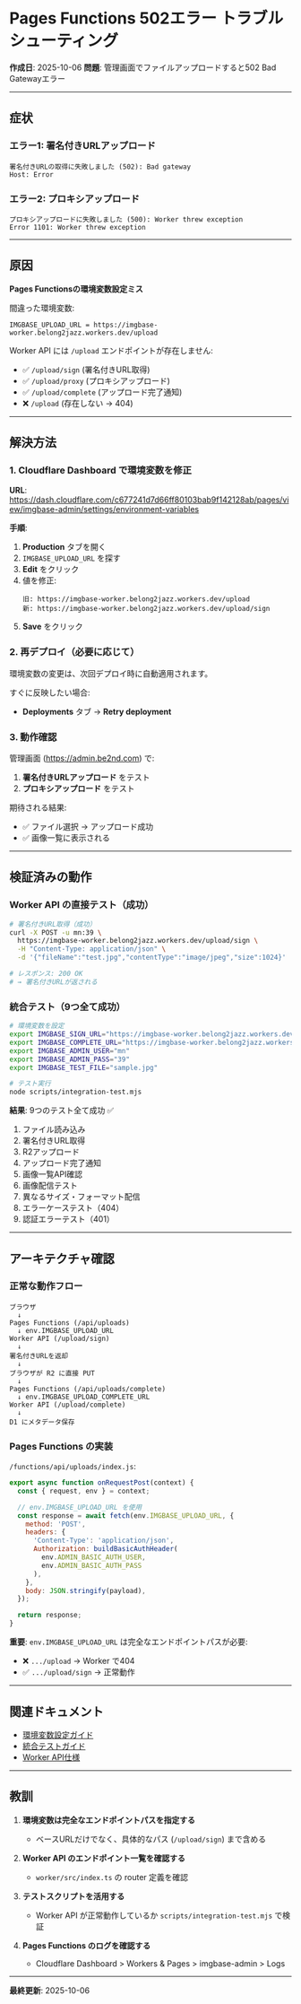 # Pages Functions 502エラー トラブルシューティング

**作成日**: 2025-10-06
**問題**: 管理画面でファイルアップロードすると502 Bad Gatewayエラー

---

## 症状

### エラー1: 署名付きURLアップロード
```
署名付きURLの取得に失敗しました (502): Bad gateway
Host: Error
```

### エラー2: プロキシアップロード
```
プロキシアップロードに失敗しました (500): Worker threw exception
Error 1101: Worker threw exception
```

---

## 原因

**Pages Functionsの環境変数設定ミス**

間違った環境変数:
```
IMGBASE_UPLOAD_URL = https://imgbase-worker.belong2jazz.workers.dev/upload
```

Worker API には `/upload` エンドポイントが存在しません:
- ✅ `/upload/sign` (署名付きURL取得)
- ✅ `/upload/proxy` (プロキシアップロード)
- ✅ `/upload/complete` (アップロード完了通知)
- ❌ `/upload` (存在しない → 404)

---

## 解決方法

### 1. Cloudflare Dashboard で環境変数を修正

**URL**: https://dash.cloudflare.com/c677241d7d66ff80103bab9f142128ab/pages/view/imgbase-admin/settings/environment-variables

**手順**:
1. **Production** タブを開く
2. `IMGBASE_UPLOAD_URL` を探す
3. **Edit** をクリック
4. 値を修正:
   ```
   旧: https://imgbase-worker.belong2jazz.workers.dev/upload
   新: https://imgbase-worker.belong2jazz.workers.dev/upload/sign
   ```
5. **Save** をクリック

### 2. 再デプロイ（必要に応じて）

環境変数の変更は、次回デプロイ時に自動適用されます。

すぐに反映したい場合:
- **Deployments** タブ → **Retry deployment**

### 3. 動作確認

管理画面 (https://admin.be2nd.com) で:
1. **署名付きURLアップロード** をテスト
2. **プロキシアップロード** をテスト

期待される結果:
- ✅ ファイル選択 → アップロード成功
- ✅ 画像一覧に表示される

---

## 検証済みの動作

### Worker API の直接テスト（成功）

```bash
# 署名付きURL取得（成功）
curl -X POST -u mn:39 \
  https://imgbase-worker.belong2jazz.workers.dev/upload/sign \
  -H "Content-Type: application/json" \
  -d '{"fileName":"test.jpg","contentType":"image/jpeg","size":1024}'

# レスポンス: 200 OK
# → 署名付きURLが返される
```

### 統合テスト（9つ全て成功）

```bash
# 環境変数を設定
export IMGBASE_SIGN_URL="https://imgbase-worker.belong2jazz.workers.dev/upload/sign"
export IMGBASE_COMPLETE_URL="https://imgbase-worker.belong2jazz.workers.dev/upload/complete"
export IMGBASE_ADMIN_USER="mn"
export IMGBASE_ADMIN_PASS="39"
export IMGBASE_TEST_FILE="sample.jpg"

# テスト実行
node scripts/integration-test.mjs
```

**結果**: 9つのテスト全て成功 ✅
1. ファイル読み込み
2. 署名付きURL取得
3. R2アップロード
4. アップロード完了通知
5. 画像一覧API確認
6. 画像配信テスト
7. 異なるサイズ・フォーマット配信
8. エラーケーステスト（404）
9. 認証エラーテスト（401）

---

## アーキテクチャ確認

### 正常な動作フロー

```
ブラウザ
  ↓
Pages Functions (/api/uploads)
  ↓ env.IMGBASE_UPLOAD_URL
Worker API (/upload/sign)
  ↓
署名付きURLを返却
  ↓
ブラウザが R2 に直接 PUT
  ↓
Pages Functions (/api/uploads/complete)
  ↓ env.IMGBASE_UPLOAD_COMPLETE_URL
Worker API (/upload/complete)
  ↓
D1 にメタデータ保存
```

### Pages Functions の実装

`/functions/api/uploads/index.js`:
```javascript
export async function onRequestPost(context) {
  const { request, env } = context;

  // env.IMGBASE_UPLOAD_URL を使用
  const response = await fetch(env.IMGBASE_UPLOAD_URL, {
    method: 'POST',
    headers: {
      'Content-Type': 'application/json',
      Authorization: buildBasicAuthHeader(
        env.ADMIN_BASIC_AUTH_USER,
        env.ADMIN_BASIC_AUTH_PASS
      ),
    },
    body: JSON.stringify(payload),
  });

  return response;
}
```

**重要**: `env.IMGBASE_UPLOAD_URL` は完全なエンドポイントパスが必要:
- ❌ `.../upload` → Worker で404
- ✅ `.../upload/sign` → 正常動作

---

## 関連ドキュメント

- [環境変数設定ガイド](../cloudflare-environment-variables.md)
- [統合テストガイド](../archive/verification/integration-test.md)
- [Worker API仕様](../../worker/README.md)

---

## 教訓

1. **環境変数は完全なエンドポイントパスを指定する**
   - ベースURLだけでなく、具体的なパス (`/upload/sign`) まで含める

2. **Worker API のエンドポイント一覧を確認する**
   - `worker/src/index.ts` の router 定義を確認

3. **テストスクリプトを活用する**
   - Worker API が正常動作しているか `scripts/integration-test.mjs` で検証

4. **Pages Functions のログを確認する**
   - Cloudflare Dashboard > Workers & Pages > imgbase-admin > Logs

---

**最終更新**: 2025-10-06
